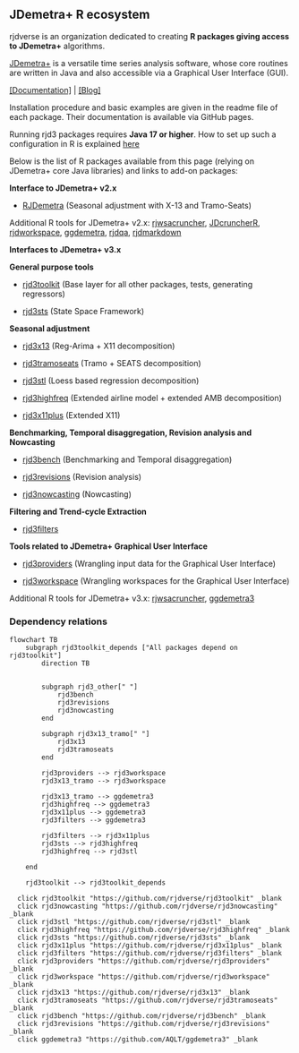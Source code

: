 ## JDemetra+ R ecosystem
<!--

**Here are some ideas to get you started:**

🙋‍♀️ A short introduction - what is your organization all about?
🌈 Contribution Graphical User Interfacedelines - how can the community get involved?
👩‍💻 Useful resources - where can the community find your docs? Is there anything else the community should know?
🍿 Fun facts - what does your team eat for breakfast?
🧙 Remember, you can do mighty things with the power of [Markdown](https://docs.github.com/github/writing-on-github/getting-started-with-writing-and-formatting-on-github/basic-writing-and-formatting-syntax)
-->

rjdverse is an organization dedicated to creating **R packages giving access to JDemetra+** algorithms. 

[JDemetra+](https://github.com/jdemetra) is a versatile time series analysis software, whose core routines are written in Java and also accessible via a Graphical User Interface (GUI).

[[Documentation]](https://jdemetra-new-documentation.netlify.app/) | [[Blog]](https://jdemetra-universe-blog.netlify.app/)

Installation procedure and basic examples are given in the readme file of each package. Their documentation is available via GitHub pages.

Running rjd3 packages requires **Java 17 or higher**. How to set up such a configuration in R is explained [here](https://jdemetra-new-documentation.netlify.app/#Rconfig) 

Below is the list of R packages available from this page (relying on JDemetra+ core Java libraries) and links to add-on packages:

**Interface to JDemetra+ v2.x**

- [RJDemetra](https://github.com/rjdverse/rjdemetra) (Seasonal adjustment with X-13 and Tramo-Seats)

Additional R tools for JDemetra+ v2.x: [rjwsacruncher](https://github.com/AQLT/rjwsacruncher), [JDcruncherR](https://github.com/InseeFr/JDCruncheR), [rjdworkspace](https://github.com/InseeFrLab/rjdworkspace), [ggdemetra](https://github.com/AQLT/ggdemetra), [rjdqa](https://github.com/AQLT/rjdqa), [rjdmarkdown](https://github.com/AQLT/rjdmarkdown)


**Interfaces to JDemetra+ v3.x**

**General purpose tools**

- [rjd3toolkit](https://github.com/rjdverse/rjd3toolkit) (Base layer for all other packages,
tests, generating regressors)

- [rjd3sts](https://github.com/rjdverse/rjd3sts) (State Space Framework)

**Seasonal adjustment**

- [rjd3x13](https://github.com/rjdverse/rjd3x13) (Reg-Arima + X11 decomposition)

- [rjd3tramoseats](https://github.com/rjdverse/rjd3tramoseats) (Tramo + SEATS decomposition)

- [rjd3stl](https://github.com/rjdverse/rjd3stl) (Loess based regression decomposition)

- [rjd3highfreq](https://github.com/rjdverse/rjd3highfreq) (Extended airline model + extended AMB decomposition)

- [rjd3x11plus](https://github.com/rjdverse/rjd3x11plus) (Extended X11)
    
**Benchmarking, Temporal disaggregation, Revision analysis and Nowcasting**

- [rjd3bench](https://github.com/rjdverse/rjd3bench) (Benchmarking and Temporal disaggregation)

- [rjd3revisions](https://github.com/rjdverse/rjd3revisions) (Revision analysis)

- [rjd3nowcasting](https://github.com/rjdverse/rjd3nowcasting) (Nowcasting)
    
**Filtering and Trend-cycle Extraction**

- [rjd3filters](https://github.com/rjdverse/rjd3filters)
    
**Tools related to JDemetra+ Graphical User Interface**

- [rjd3providers](https://github.com/rjdverse/rjd3providers) (Wrangling input data for the Graphical User Interface)

- [rjd3workspace](https://github.com/rjdverse/rjd3workspace) (Wrangling workspaces for the Graphical User Interface)

Additional R tools for JDemetra+ v3.x: [rjwsacruncher](https://github.com/AQLT/rjwsacruncher), [ggdemetra3](https://github.com/AQLT/ggdemetra3)

### Dependency relations 

```mermaid
flowchart TB
    subgraph rjd3toolkit_depends ["All packages depend on rjd3toolkit"]
        direction TB


        subgraph rjd3_other[" "]
            rjd3bench
            rjd3revisions
            rjd3nowcasting
        end
        
        subgraph rjd3x13_tramo[" "]
            rjd3x13
            rjd3tramoseats
        end

        rjd3providers --> rjd3workspace
        rjd3x13_tramo --> rjd3workspace

        rjd3x13_tramo --> ggdemetra3
        rjd3highfreq --> ggdemetra3
        rjd3x11plus --> ggdemetra3
        rjd3filters --> ggdemetra3
        
        rjd3filters --> rjd3x11plus
        rjd3sts --> rjd3highfreq
        rjd3highfreq --> rjd3stl

    end

    rjd3toolkit --> rjd3toolkit_depends

  click rjd3toolkit "https://github.com/rjdverse/rjd3toolkit" _blank
  click rjd3nowcasting "https://github.com/rjdverse/rjd3nowcasting" _blank
  click rjd3stl "https://github.com/rjdverse/rjd3stl" _blank
  click rjd3highfreq "https://github.com/rjdverse/rjd3highfreq" _blank
  click rjd3sts "https://github.com/rjdverse/rjd3sts" _blank
  click rjd3x11plus "https://github.com/rjdverse/rjd3x11plus" _blank
  click rjd3filters "https://github.com/rjdverse/rjd3filters" _blank
  click rjd3providers "https://github.com/rjdverse/rjd3providers" _blank
  click rjd3workspace "https://github.com/rjdverse/rjd3workspace" _blank
  click rjd3x13 "https://github.com/rjdverse/rjd3x13" _blank
  click rjd3tramoseats "https://github.com/rjdverse/rjd3tramoseats" _blank
  click rjd3bench "https://github.com/rjdverse/rjd3bench" _blank
  click rjd3revisions "https://github.com/rjdverse/rjd3revisions" _blank
  click ggdemetra3 "https://github.com/AQLT/ggdemetra3" _blank
```
